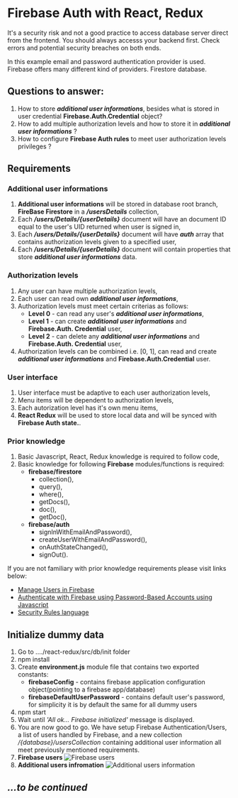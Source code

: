 # Firebase Auth with React, Redux

It's a security risk and not a good practice to access database server direct from the frontend. You should always accesss your backend first. Check errors and potential security breaches on both ends.

In this example email and password authentication provider is used. Firebase offers many different kind of providers. Firestore database.

## **Questions to answer:**

1. How to store ***additional user informations***, besides what is stored in user credential **Firebase.Auth.Credential** object?
2. How to add multiple authorization levels and how to store it in ***additional user informations*** ?
3. How to configure **Firebase Auth rules** to meet user authorization levels privileges ?


## **Requirements**

### **Additional user informations**
1. **Additional user informations** will be stored in database root branch, **FireBase Firestore** in a ***/usersDetails*** collection,
2. Each ***/users/Details/{userDetails}*** document will have an document ID equal to the user's UID returned when user is signed in,
3. Each ***/users/Details/{userDetails}*** document will have ***auth*** array that contains authorization levels given to a specified user,
4. Each ***/users/Details/{userDetails}*** document will contain properties that store ***additional user informations*** data.

### **Authorization levels**
1. Any user can have multiple authorization levels,
2. Each user can read own ***additional user informations***,
3. Authorization levels must meet certain criterias as follows:
    - **Level 0** - can read any user's ***additional user informations***,
    - **Level 1** - can create ***additional user informations*** and **Firebase.Auth. Credential** user,
    - **Level 2** - can delete any ***additional user informations*** and **Firebase.Auth. Credential** user,    
4. Authorization levels can be combined i.e. [0, 1], can read and create ***additional user informations*** and **Firebase.Auth.Credential** user.

### User interface
1. User interface must be adaptive to each user authorization levels,
2. Menu items will be dependent to authorization levels,
3. Each autorization level has it's own menu items,
4. **React Redux** will be used to store local data and will be synced with **Firebase Auth state.**.

### Prior knowledge
1. Basic Javascript, React, Redux knowledge is required to follow code,
2. Basic knowledge for following **Firebase** modules/functions is required:
    - **firebase/firestore**
        - collection(),
        - query(),
        - where(),
        - getDocs(),
        - doc(),
        - getDoc(),
    - **firebase/auth**
        - signInWithEmailAndPassword(),
        - createUserWithEmailAndPassword(),
        - onAuthStateChanged(),
        - signOut().

If you are not familiary with prior knowledge requirements please visit links below:
 - [Manage Users in Firebase](https://firebase.google.com/docs/auth/web/manage-users?authuser=0)
 - [Authenticate with Firebase using Password-Based Accounts using Javascript](https://firebase.google.com/docs/auth/web/password-auth?authuser=0)
 - [Security Rules language](https://firebase.google.com/docs/rules/rules-language)

 ## Initialize dummy data
 1. Go to ..../react-redux/src/db/init folder
 2. npm install
 3. Create **environment.js** module file that contains two exported constants:
    - **firebaseConfig** - contains firebase application configuration object(pointing to a firebase app/database)
    - **firebaseDefaultUserPassword** - contains default user's password, for simplicity it is by default the same for all dummy users
4. npm start
5. Wait until *'All ok... Firebase initialized'* message is displayed.
6. You are now good to go. We have setup Firebase Authentication/Users, a list of users handled by Firebase, and a new collection */{database}/usersCollection* containing additional user information all meet previously mentioned requirements.
7. **Firebase users** ![Firebase users]('./md_assets/pic_firebase_users.jpg)
8. **Additional users infromation** ![Additional users information]('./md_assets/pic_aui.jpg)


## *...to be continued*